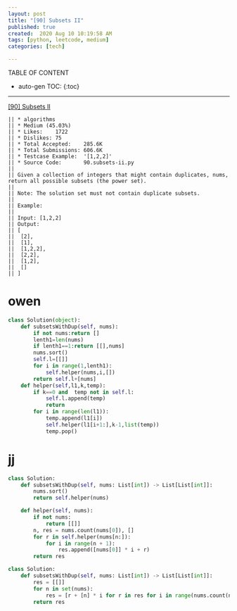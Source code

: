 ```yaml
---
layout: post
title: "[90] Subsets II"
published: true
created:  2020 Aug 10 10:19:58 AM
tags: [python, leetcode, medium]
categories: [tech]

---
```


TABLE OF CONTENT

* auto-gen TOC:
{:toc}

- - -


[[90] Subsets II](https://leetcode.com/problems/subsets-ii/description/)

    || * algorithms
    || * Medium (45.03%)
    || * Likes:    1722
    || * Dislikes: 75
    || * Total Accepted:    285.6K
    || * Total Submissions: 606.6K
    || * Testcase Example:  '[1,2,2]'
    || * Source Code:       90.subsets-ii.py
    ||
    || Given a collection of integers that might contain duplicates, nums,
    return all possible subsets (the power set).
    ||
    || Note: The solution set must not contain duplicate subsets.
    ||
    || Example:
    ||
    || Input: [1,2,2]
    || Output:
    || [
    || ⁠ [2],
    || ⁠ [1],
    || ⁠ [1,2,2],
    || ⁠ [2,2],
    || ⁠ [1,2],
    || ⁠ []
    || ]

# owen

```python
class Solution(object):
    def subsetsWithDup(self, nums):
        if not nums:return []
        lenth1=len(nums)
        if lenth1==1:return [[],nums]
        nums.sort()
        self.l=[[]]
        for i in range(1,lenth1):
            self.helper(nums,i,[])
        return self.l+[nums]
    def helper(self,l1,k,temp):
        if k==0 and  temp not in self.l:
            self.l.append(temp)
            return
        for i in range(len(l1)):
            temp.append(l1[i])
            self.helper(l1[i+1:],k-1,list(temp))
            temp.pop()
```

# jj

```python
class Solution:
    def subsetsWithDup(self, nums: List[int]) -> List[List[int]]:
        nums.sort()
        return self.helper(nums)

    def helper(self, nums):
        if not nums:
            return [[]]
        n, res = nums.count(nums[0]), []
        for r in self.helper(nums[n:]):
            for i in range(n + 1):
                res.append([nums[0]] * i + r)
        return res
```

```python
class Solution:
    def subsetsWithDup(self, nums: List[int]) -> List[List[int]]:
        res = [[]]
        for n in set(nums):
            res = [r + [n] * i for r in res for i in range(nums.count(n) + 1)]
        return res
```


